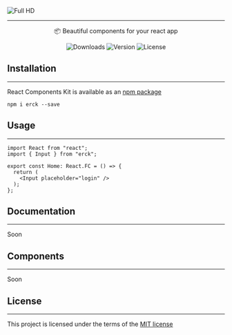 ![Full HD](https://user-images.githubusercontent.com/57585370/107759717-8289ab80-6d4a-11eb-989b-76848cbb5f15.png)
___
<div align="center">
📦 Beautiful components for your react app
<br />

![Downloads](https://img.shields.io/npm/dm/erck?style=for-the-badge)
![Version](https://img.shields.io/npm/v/erck?style=for-the-badge)
![License](https://img.shields.io/npm/l/erck?style=for-the-badge)
</div>

## Installation
___
React Components Kit is available as an [npm package](https://www.npmjs.com/package/erck)

```
npm i erck --save
```

## Usage
___
``` tsx
import React from "react";
import { Input } from "erck";

export const Home: React.FC = () => {
  return (
    <Input placeholder="login" />
  );  
};
```

## Documentation
___
Soon

## Components
___
Soon

## License
___
This project is licensed under the terms of the [MIT license](https://github.com/Ermolaev-Inc/react-components-kit/blob/master/LICENSE)
